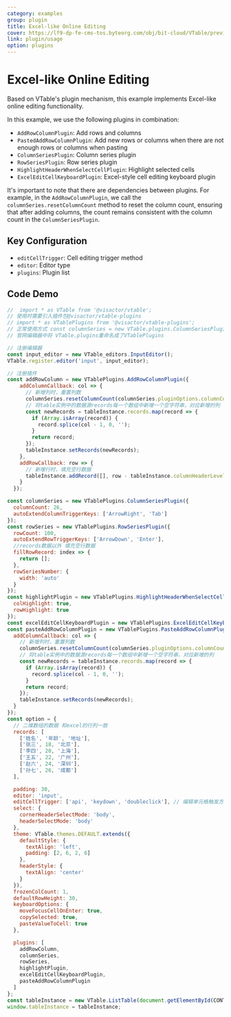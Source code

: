 ```yaml
---
category: examples
group: plugin
title: Excel-like Online Editing
cover: https://lf9-dp-fe-cms-tos.byteorg.com/obj/bit-cloud/VTable/preview/excel-online-editing.gif
link: plugin/usage
option: plugins
---
```


# Excel-like Online Editing

Based on VTable's plugin mechanism, this example implements Excel-like online editing functionality.

In this example, we use the following plugins in combination:
- `AddRowColumnPlugin`: Add rows and columns
- `PastedAddRowColumnPlugin`: Add new rows or columns when there are not enough rows or columns when pasting
- `ColumnSeriesPlugin`: Column series plugin
- `RowSeriesPlugin`: Row series plugin
- `HighlightHeaderWhenSelectCellPlugin`: Highlight selected cells
- `ExcelEditCellKeyboardPlugin`: Excel-style cell editing keyboard plugin

It's important to note that there are dependencies between plugins. For example, in the `AddRowColumnPlugin`, we call the `columnSeries.resetColumnCount` method to reset the column count, ensuring that after adding columns, the count remains consistent with the column count in the `ColumnSeriesPlugin`.

## Key Configuration

- `editCellTrigger`: Cell editing trigger method
- `editor`: Editor type
- `plugins`: Plugin list


## Code Demo

```javascript livedemo template=vtable
//  import * as VTable from '@visactor/vtable';
// 使用时需要引入插件包@visactor/vtable-plugins
// import * as VTablePlugins from '@visactor/vtable-plugins';
// 正常使用方式 const columnSeries = new VTable.plugins.ColumnSeriesPlugin({});
// 官网编辑器中将 VTable.plugins重命名成了VTablePlugins

// 注册编辑器
const input_editor = new VTable_editors.InputEditor();
VTable.register.editor('input', input_editor);

// 注册插件
const addRowColumn = new VTablePlugins.AddRowColumnPlugin({
    addColumnCallback: col => {
      // 新增列时，重置列数
      columnSeries.resetColumnCount(columnSeries.pluginOptions.columnCount + 1);
      // 将table实例中的数据源records每一个数组中新增一个空字符串，对应新增的列
      const newRecords = tableInstance.records.map(record => {
        if (Array.isArray(record)) {
          record.splice(col - 1, 0, '');
        }
        return record;
      });
      tableInstance.setRecords(newRecords);
    },
    addRowCallback: row => {
      // 新增行时，填充空行数据
      tableInstance.addRecord([], row - tableInstance.columnHeaderLevelCount);
    }
  });

const columnSeries = new VTablePlugins.ColumnSeriesPlugin({
  columnCount: 26,
  autoExtendColumnTriggerKeys: ['ArrowRight', 'Tab']
});
const rowSeries = new VTablePlugins.RowSeriesPlugin({
  rowCount: 100,
  autoExtendRowTriggerKeys: ['ArrowDown', 'Enter'],
  //records数据以外 填充空行数据
  fillRowRecord: index => {
    return [];
  },
  rowSeriesNumber: {
    width: 'auto'
  }
});
const highlightPlugin = new VTablePlugins.HighlightHeaderWhenSelectCellPlugin({
  colHighlight: true,
  rowHighlight: true
});
const excelEditCellKeyboardPlugin = new VTablePlugins.ExcelEditCellKeyboardPlugin();
const pasteAddRowColumnPlugin = new VTablePlugins.PasteAddRowColumnPlugin({
  addColumnCallback: col => {
    // 新增列时，重置列数
    columnSeries.resetColumnCount(columnSeries.pluginOptions.columnCount + 1);
    // 将table实例中的数据源records每一个数组中新增一个空字符串，对应新增的列
    const newRecords = tableInstance.records.map(record => {
      if (Array.isArray(record)) {
        record.splice(col - 1, 0, '');
      }
      return record;
    });
    tableInstance.setRecords(newRecords);
  }
});
const option = {
  // 二维数组的数据 和excel的行列一致
  records: [
    ['姓名', '年龄', '地址'],
    ['张三', 18, '北京'],
    ['李四', 20, '上海'],
    ['王五', 22, '广州'],
    ['赵六', 24, '深圳'],
    ['孙七', 26, '成都']
  ],

  padding: 30,
  editor: 'input',
  editCellTrigger: ['api', 'keydown', 'doubleclick'], // 编辑单元格触发方式
  select: {
    cornerHeaderSelectMode: 'body',
    headerSelectMode: 'body'
  },
  theme: VTable.themes.DEFAULT.extends({
    defaultStyle: {
      textAlign: 'left',
      padding: [2, 6, 2, 6]
    },
    headerStyle: {
      textAlign: 'center'
    }
  }),
  frozenColCount: 1,
  defaultRowHeight: 30,
  keyboardOptions: {
    moveFocusCellOnEnter: true,
    copySelected: true,
    pasteValueToCell: true
  },

  plugins: [
    addRowColumn,
    columnSeries,
    rowSeries,
    highlightPlugin,
    excelEditCellKeyboardPlugin,
    pasteAddRowColumnPlugin
  ]
};
const tableInstance = new VTable.ListTable(document.getElementById(CONTAINER_ID), option);
window.tableInstance = tableInstance;
```

